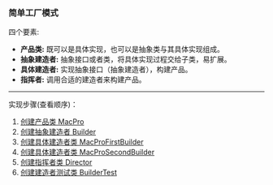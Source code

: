 ### 简单工厂模式
四个要素:<br />
* **产品类:** 既可以是具体实现，也可以是抽象类与其具体实现组成。
* **抽象建造者:** 抽象接口或者类，将具体实现过程交给子类，易扩展。
* **具体建造者:** 实现抽象接口（抽象建造者），构建产品。
* **指挥者:** 调用合适的建造者来构建产品。

----------

实现步骤(查看顺序)：<br />
 1. [创建产品类 MacPro](https://github.com/zhaohaihao/Java-Design-Patterns/blob/master/src/main/java/com/patterns/builder/MacPro.java)
 2. [创建抽象建造者 Builder](https://github.com/zhaohaihao/Java-Design-Patterns/blob/master/src/main/java/com/patterns/builder/Builder.java)
 3. [创建具体建造者类 MacProFirstBuilder](https://github.com/zhaohaihao/Java-Design-Patterns/blob/master/src/main/java/com/patterns/builder/MacProFirstBuilder.java)
 3. [创建具体建造者类 MacProSecondBuilder](https://github.com/zhaohaihao/Java-Design-Patterns/blob/master/src/main/java/com/patterns/builder/MacProSecondBuilder.java)
 4. [创建指挥者类 Director](https://github.com/zhaohaihao/Java-Design-Patterns/blob/master/src/main/java/com/patterns/builder/Director.java)
 5. [创建建造者测试类 BuilderTest](https://github.com/zhaohaihao/Java-Design-Patterns/blob/master/src/main/java/com/patterns/builder/BuilderTest.java)